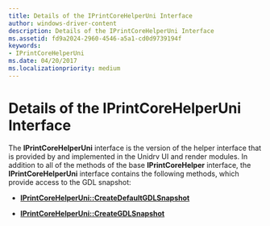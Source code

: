 ```yaml
---
title: Details of the IPrintCoreHelperUni Interface
author: windows-driver-content
description: Details of the IPrintCoreHelperUni Interface
ms.assetid: fd9a2024-2960-4546-a5a1-cd0d9739194f
keywords:
- IPrintCoreHelperUni
ms.date: 04/20/2017
ms.localizationpriority: medium
---
```


# Details of the IPrintCoreHelperUni Interface


The **IPrintCoreHelperUni** interface is the version of the helper interface that is provided by and implemented in the Unidrv UI and render modules. In addition to all of the methods of the base **IPrintCoreHelper** interface, the **IPrintCoreHelperUni** interface contains the following methods, which provide access to the GDL snapshot:

-   [**IPrintCoreHelperUni::CreateDefaultGDLSnapshot**](https://msdn.microsoft.com/library/windows/hardware/ff552917)

-   [**IPrintCoreHelperUni::CreateGDLSnapshot**](https://msdn.microsoft.com/library/windows/hardware/ff552923)

 

 




